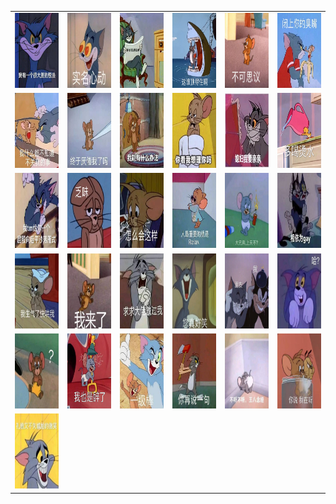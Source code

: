 <table border="0">
  <tr>
    <td align="center">
      <img src="../../image/tom_jerry/1.jpg" height="120" width="120" />
    </td>
    <td align="center">
      <img src="../../image/tom_jerry/10.jpg" height="120" width="120" />
    </td>
    <td align="center">
      <img src="../../image/tom_jerry/11.jpg" height="120" width="120" />
    </td>
    <td align="center">
      <img src="../../image/tom_jerry/12.jpg" height="120" width="120" />
    </td>
    <td align="center">
      <img src="../../image/tom_jerry/13.jpg" height="120" width="120" />
    </td>
    <td align="center">
      <img src="../../image/tom_jerry/14.jpg" height="120" width="120" />
    </td>
  </tr>
  <tr>
    <td align="center">
      <img src="../../image/tom_jerry/15.jpg" height="120" width="120" />
    </td>
    <td align="center">
      <img src="../../image/tom_jerry/16.jpg" height="120" width="120" />
    </td>
    <td align="center">
      <img src="../../image/tom_jerry/17.jpg" height="120" width="120" />
    </td>
    <td align="center">
      <img src="../../image/tom_jerry/18.jpg" height="120" width="120" />
    </td>
    <td align="center">
      <img src="../../image/tom_jerry/19.jpg" height="120" width="120" />
    </td>
    <td align="center">
      <img src="../../image/tom_jerry/2.jpg" height="120" width="120" />
    </td>
  </tr>
  <tr>
    <td align="center">
      <img src="../../image/tom_jerry/20.jpg" height="120" width="120" />
    </td>
    <td align="center">
      <img src="../../image/tom_jerry/21.jpg" height="120" width="120" />
    </td>
    <td align="center">
      <img src="../../image/tom_jerry/22.jpg" height="120" width="120" />
    </td>
    <td align="center">
      <img src="../../image/tom_jerry/23.jpg" height="120" width="120" />
    </td>
    <td align="center">
      <img src="../../image/tom_jerry/24.jpg" height="120" width="120" />
    </td>
    <td align="center">
      <img src="../../image/tom_jerry/25.jpg" height="120" width="120" />
    </td>
  </tr>
  <tr>
    <td align="center">
      <img src="../../image/tom_jerry/26.jpg" height="120" width="120" />
    </td>
    <td align="center">
      <img src="../../image/tom_jerry/27.jpg" height="120" width="120" />
    </td>
    <td align="center">
      <img src="../../image/tom_jerry/28.jpg" height="120" width="120" />
    </td>
    <td align="center">
      <img src="../../image/tom_jerry/29.jpg" height="120" width="120" />
    </td>
    <td align="center">
      <img src="../../image/tom_jerry/3.jpg" height="120" width="120" />
    </td>
    <td align="center">
      <img src="../../image/tom_jerry/30.jpg" height="120" width="120" />
    </td>
  </tr>
  <tr>
    <td align="center">
      <img src="../../image/tom_jerry/31.jpg" height="120" width="120" />
    </td>
    <td align="center">
      <img src="../../image/tom_jerry/4.jpg" height="120" width="120" />
    </td>
    <td align="center">
      <img src="../../image/tom_jerry/5.jpg" height="120" width="120" />
    </td>
    <td align="center">
      <img src="../../image/tom_jerry/6.jpg" height="120" width="120" />
    </td>
    <td align="center">
      <img src="../../image/tom_jerry/7.jpg" height="120" width="120" />
    </td>
    <td align="center">
      <img src="../../image/tom_jerry/8.jpg" height="120" width="120" />
    </td>
  </tr>
  <tr>
    <td align="center">
      <img src="../../image/tom_jerry/9.jpg" height="120" width="120" />
    </td>
  </tr>
</table>
